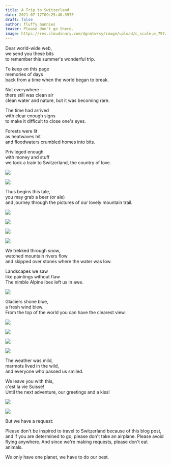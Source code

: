 ```yaml
---
title: A Trip to Switzerland
date: 2021-07-17T09:25:40.397Z
draft: false
author: fluffy bunnies
teaser: Please don't go there.
image: https://res.cloudinary.com/dgnntwrsy/image/upload/c_scale,w_797/v1627225220/IMG_20210704_090836_nnl4wb.jpg
---
```

Dear world-wide web,\
we send you these bits\
to remember this summer's wonderful trip.

To keep on this page\
memories of days\
back from a time when the world began to break.

Not everywhere -\
there still was clean air\
clean water and nature, but it was becoming rare.

The time had arrived\
with clear enough signs\
to make it difficult to close one's eyes.

Forests were lit\
as heatwaves hit\
and floodwaters crumbled homes into bits.

Privileged enough\
with money and stuff\
we took a train to Switzerland, the country of love.

![](https://res.cloudinary.com/dgnntwrsy/image/upload/c_scale,w_866/v1627225202/IMG_20210702_112846_kzsoal.jpg)



![](https://res.cloudinary.com/dgnntwrsy/image/upload/c_scale,w_898/v1626514135/PXL_20210709_095303089.MP_uvvxg4.jpg)

Thus begins this tale,\
you may grab a beer (or ale)\
and journey through the pictures of our lovely mountain trail.

![](https://res.cloudinary.com/dgnntwrsy/image/upload/c_scale,w_866/v1627225206/IMG_20210703_063731_kavzkh.jpg)



![](https://res.cloudinary.com/dgnntwrsy/image/upload/c_scale,w_820/v1627225207/IMG_20210703_094230_wax9ft.jpg)



![](https://res.cloudinary.com/dgnntwrsy/image/upload/c_scale,w_775/v1627225218/IMG_20210704_092318_i5x6bc.jpg)



![](https://res.cloudinary.com/dgnntwrsy/image/upload/c_scale,w_685/v1627225210/IMG_20210704_090753_ki6lg5.jpg)

We trekked through snow,\
watched mountain rivers flow\
and skipped over stones where the water was low.

Landscapes we saw\
like paintings without flaw\
The nimble Alpine ibex left us in awe.

![](https://res.cloudinary.com/dgnntwrsy/image/upload/c_scale,w_685/v1627225207/IMG_20210703_093040_wrjtpx.jpg)

Glaciers shone blue,\
a fresh wind blew.\
From the top of the world you can have the clearest view.

![](https://res.cloudinary.com/dgnntwrsy/image/upload/c_scale,w_775/v1627225218/IMG_20210704_091803_hjh5b3.jpg)



![](https://res.cloudinary.com/dgnntwrsy/image/upload/c_scale,w_820/v1627225217/IMG_20210704_091755_sivsjv.jpg)



![](https://res.cloudinary.com/dgnntwrsy/image/upload/c_scale,w_820/v1627225219/IMG_20210704_093256_zspfg5.jpg)



![](https://res.cloudinary.com/dgnntwrsy/image/upload/c_scale,w_720/v1627225226/IMG_20210705_132045_w1r7s0.jpg)

The weather was mild,\
marmots lived in the wild,\
and everyone who passed us smiled.

We leave you with this,\
c'est la vie Suisse!\
Until the next adventure, our greetings and a kiss!

![](https://res.cloudinary.com/dgnntwrsy/image/upload/c_scale,w_820/v1627225224/IMG_20210705_154903_lopdpe.jpg)



![](https://res.cloudinary.com/dgnntwrsy/image/upload/c_scale,w_820/v1627225226/IMG_20210704_123550_he02xy.jpg)

But we have a request:

Please don't be inspired to travel to Switzerland because of this blog post, and if you are determined to go, please don't take an airplane. Please avoid flying anywhere. And since we're making requests, please don't eat animals.

We only have one planet, we have to do our best.
